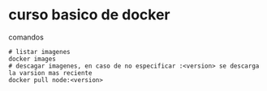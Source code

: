 # curso basico de docker

comandos

```
# listar imagenes
docker images
# descagar imagenes, en caso de no especificar :<version> se descarga la varsion mas reciente
docker pull node:<version>

```
